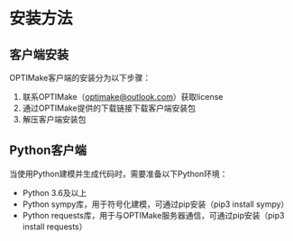 # 安装方法


## **客户端安装**
OPTIMake客户端的安装分为以下步骤：

1. 联系OPTIMake（optimake@outlook.com）获取license
2. 通过OPTIMake提供的下载链接下载客户端安装包
3. 解压客户端安装包

## **Python客户端**

当使用Python建模并生成代码时，需要准备以下Python环境：

- Python 3.6及以上
- Python sympy库，用于符号化建模，可通过pip安装（pip3 install sympy）
- Python requests库，用于与OPTIMake服务器通信，可通过pip安装（pip3 install requests）

